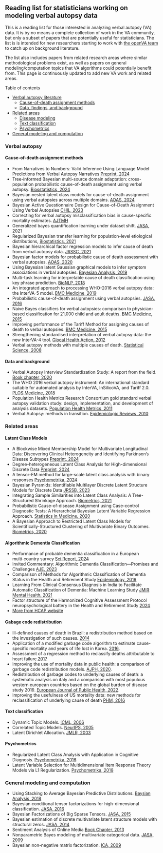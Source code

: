 ## Reading list for statisticians working on modeling verbal autopsy data

This is a reading list for those interested in analyzing verbal autopsy (VA) data. It is by no means a complete collection of work in the VA community, but only a subset of papers that are potentially useful for statisticians. The list is is intended for new researchers starting to work with [the openVA team](https://openva.net/) to catch up on background literature.

The list also includes papers from related research areas where similar methodological problems exist, as well as papers on general modeling/computation topics that VA algorithms could potentially benefit from. This page is continuously updated to add new VA work and related areas.

Table of contents
* [Verbal autopsy literature](#verbal-autopsy)
  * [Cause-of-death assignment methods](#cause-of-death-assignment-methods)
  * [Data, findings, and background](#data-and-background)
* [Related areas](#related-areas)
  * [Disease modeling](#disease-modeling) 
  * [Text classification]($text-classification)
  * [Psychometrics](#psychometrics)
* [General modeling and computation](#general-modeling-and-computation)

### Verbal autopsy

#### Cause-of-death assignment methods
+ From Narratives to Numbers: Valid Inference Using Language Model Predictions from Verbal Autopsy Narratives [Preprint, 2024](https://arxiv.org/abs/2404.02438)
+ Tree-informed Bayesian multi-source domain adaptation: cross-population probabilistic cause-of-death assignment using verbal autopsy. [Biosstatistics, 2024](https://arxiv.org/abs/2112.10978)
+ Bayesian nested latent class models for cause-of-death assignment using verbal autopsies across multiple domains. [AOAS, 2024](https://arxiv.org/abs/2112.12186)
+ Bayesian Active Questionnaire Design for Cause-of-Death Assignment Using Verbal Autopsies [CHIL, 2023](https://arxiv.org/abs/2302.08099)
+ Correcting for verbal autopsy misclassification bias in cause-specific mortality estimates. [AJTMH](https://pmc.ncbi.nlm.nih.gov/articles/PMC10160858/)
+ Generalized bayes quantification learning under dataset shift. [JASA, 2021](https://www.tandfonline.com/doi/full/10.1080/01621459.2021.1909599)
+ Regularized Bayesian transfer learning for population-level etiological distributions, [Biostatistics, 2021](https://academic.oup.com/biostatistics/article/22/4/836/5732874?login=true)
+ Bayesian hierarchical factor regression models to infer cause of death from verbal autopsy data. [JRSSC, 2021](https://doi.org/10.1111/rssc.12468)
+ Bayesian factor models for probabilistic cause of death assessment with verbal autopsies. [AOAS, 2020](https://projecteuclid.org/euclid.aoas/1587002673)
+ Using Bayesian latent Gaussian graphical models to infer symptom associations in verbal autopsies. [Bayesian Analysis, 2019](https://projecteuclid.org/euclid.ba/1569290444)
+ Multi-task learning for interpretable cause of death classification using key phrase prediction. [BioNLP, 2018](https://aclanthology.org/W18-2302/)
+ An integrated approach to processing WHO-2016 verbal autopsy data: the InterVA-5 model. [BMC Medicine, 2019](https://bmcmedicine.biomedcentral.com/articles/10.1186/s12916-019-1333-6)
+ Probabilistic cause-of-death assignment using verbal autopsies. [JASA, 2016](https://amstat.tandfonline.com/doi/abs/10.1080/01621459.2016.1152191)
+ Naive Bayes classifiers for verbal autopsies: comparison to physician-based classification for 21,000 child and adult deaths. [BMC Medicine, 2015](https://link.springer.com/article/10.1186/s12916-015-0521-2)
+ Improving performance of the Tariff Method for assigning causes of death to verbal autopsies. [BMC Medicine, 2015](https://bmcmedicine.biomedcentral.com/articles/10.1186/s12916-015-0527-9)
+ Strengthening standardised interpretation of verbal autopsy data: the new InterVA-4 tool. [Glocal Health Action, 2012](https://www.tandfonline.com/doi/full/10.3402/gha.v5i0.19281)
+ Verbal autopsy methods with multiple causes of death. [Statistical Science, 2008](https://projecteuclid.org/journals/statistical-science/volume-23/issue-1/Verbal-Autopsy-Methods-with-Multiple-Causes-of-Death/10.1214/07-STS247.full)

#### Data and background
+ Verbal Autopsy Interview Standardization Study: A report from the field. [Book chapter, 2020](https://oxford.universitypressscholarship.com/view/10.1093/oso/9780198862437.001.0001/oso-9780198862437-chapter-11)
+ The WHO 2016 verbal autopsy instrument: An international standard suitable for automated analysis by InterVA, InSilicoVA, and Tariff 2.0. [PLOS Medicine, 2018](https://journals.plos.org/plosmedicine/article?id=10.1371/journal.pmed.1002486)
+ Population Health Metrics Research Consortium gold standard verbal autopsy validation study: design, implementation, and development of analysis datasets. [Population Health Metrics, 2011](https://pophealthmetrics.biomedcentral.com/articles/10.1186/1478-7954-9-27)
+ Verbal Autopsy: methods in transition. [Epidemiologic Reviews, 2010](https://academic.oup.com/epirev/article/32/1/38/493908?login=false)


### Related areas

#### Latent Class Models
+ A Blockwise Mixed Membership Model for Multivariate Longitudinal Data: Discovering Clinical Heterogeneity and Identifying Parkinson’s Disease Subtypes [Preprint, 2024](https://arxiv.org/pdf/2410.01235?)
+ Degree-heterogeneous Latent Class Analysis for High-dimensional Discrete Data [Preprint, 2024](https://arxiv.org/pdf/2402.18745)
+ A tensor-EM method for large-scale latent class analysis with binary responses [Psychometrika, 2024](https://link.springer.com/article/10.1007/s11336-022-09887-1)
+ Bayesian Pyramids: Identifiable Multilayer Discrete Latent Structure Models for Discrete Data [JRSSB, 2023](https://arxiv.org/pdf/2101.10373)
+ Integrating Sample Similarities into Latent Class Analysis: A Tree-Structured Shrinkage Approach. [Biometrics, 2021](https://onlinelibrary.wiley.com/doi/10.1111/biom.13580)
+ Probabilistic Cause-of-disease Assignment using Case-control Diagnostic Tests: A Hierarchcial Bayesian Latent Variable Regression Approach. [Statistics in Medicine, 2020](https://onlinelibrary.wiley.com/doi/10.1002/sim.8804)
+ A Bayesian Approach to Restricted Latent Class Models for Scientifically-Structured Clustering of Multivariate Binary Outcomes. [Biometrics, 2020](https://onlinelibrary.wiley.com/doi/full/10.1111/biom.13388)


#### Algorithmic Dementia Classification 
+ Performance of probable dementia classification in a European multi‑country survey [Sci Report, 2024](https://www.nature.com/articles/s41598-024-56734-7.pdf)
+ Invited Commentary: Algorithmic Dementia Classification—Promises and Challenges [AJE, 2023](https://doi.org/10.1093/aje/kwad003)
+ Comparison of Methods for Algorithmic Classification of Dementia Status in the Health and Retirement Study [Epidemiology, 2019](https://pmc.ncbi.nlm.nih.gov/articles/PMC6369894/)
+ Learning From Clinical Consensus Diagnosis in India to Facilitate Automatic Classification of Dementia: Machine Learning Study [JMIR Mental Health, 2021](https://pmc.ncbi.nlm.nih.gov/articles/PMC8145077/)
+ Factor structure of the Harmonized Cognitive Assessment Protocol neuropsychological battery in the Health and Retirement Study [2024](https://www.cambridge.org/core/services/aop-cambridge-core/content/view/8910F8A75C953C1F42747AEC06659E0C/S135561772300019Xa.pdf/factor-structure-of-the-harmonized-cognitive-assessment-protocol-neuropsychological-battery-in-the-health-and-retirement-study.pdf)
+ [More from HCAP website](https://hcap.isr.umich.edu/publications/)

#### Gabage code redistribution
+ Ill-defined causes of death in Brazil: a redistribution method based on the investigation of such causes. [2014](https://pmc.ncbi.nlm.nih.gov/articles/PMC4181094/)
+ Application of a modified garbage code algorithm to estimate cause-specific mortality and years of life lost in Korea. [2016](https://pubmed.ncbi.nlm.nih.gov/27775249/).
+ Assessment of a regression method to reclassify deaths attributable to heart failure.[2017](https://www.cpc.unc.edu/resources/publications/bib/9685/)
+ Improving the use of mortality data in public health: a comparison of garbage code redistribution models. [AJPH, 2020](https://pubmed.ncbi.nlm.nih.gov/31855478/).
+ Redistribution of garbage codes to underlying causes of death: a systematic analysis on italy and a comparison with most populous western european countries based on the global burden of disease study 2019. [European Journal of Public Health, 2022](https://pubmed.ncbi.nlm.nih.gov/35061890/).
+ Improving the usefulness of US mortality data: new methods for reclassification of underlying cause of death [PHM, 2016](https://pophealthmetrics.biomedcentral.com/articles/10.1186/s12963-016-0082-4)


#### Text classification
+ Dynamic Topic Models. [ICML, 2006](https://mimno.infosci.cornell.edu/info6150/readings/dynamic_topic_models.pdf)
+ Correlated Topic Models. [NeurIPS, 2005](https://proceedings.neurips.cc/paper/2005/file/9e82757e9a1c12cb710ad680db11f6f1-Paper.pdf)
+ Latent Dirichlet Allocation. [JMLR, 2003](https://www.jmlr.org/papers/volume3/blei03a/blei03a.pdf)

#### Psychometrics
+ Regularized Latent Class Analysis with Application in Cognitive Diagnosis. [Psychometrika, 2016](https://link.springer.com/article/10.1007/s11336-016-9545-6)
+ Latent Variable Selection for Multidimensional Item Response Theory Models via L1 Regularization. [Psychometrika, 2016](https://link.springer.com/article/10.1007/s11336-016-9529-6)

### General modeling and computation
+ Using Stacking to Average Bayesian Predictive Distributions. [Baysian Analysis, 2018](https://projecteuclid.org/journals/bayesian-analysis/volume-13/issue-3/Using-Stacking-to-Average-Bayesian-Predictive-Distributions-with-Discussion/10.1214/17-BA1091.full)
+ Bayesian conditional tensor factorizations for high-dimensional classification. [JASA, 2016](https://www.tandfonline.com/doi/abs/10.1080/01621459.2015.1029129?journalCode=uasa20)
+ Bayesian Factorizations of Big Sparse Tensors. [JASA, 2015](https://www.tandfonline.com/doi/abs/10.1080/01621459.2014.983233?journalCode=uasa20)
+ Bayesian estimation of discrete multivariate latent structure models with structural zeros. [JASA, 2014](https://www.tandfonline.com/doi/abs/10.1080/10618600.2013.844700)
+ Sentiment Analysis of Online Media [Book Chapter, 2013](https://link.springer.com/chapter/10.1007/978-3-319-00035-0_13)
+ Nonparametric Bayes modeling of multivariate categorical data. [JASA, 2009](https://www.tandfonline.com/doi/abs/10.1198/jasa.2009.tm08439) 
+ Bayesian non-negative matrix factorization. [ICA, 2009](https://link.springer.com/chapter/10.1007/978-3-642-00599-2_68)
